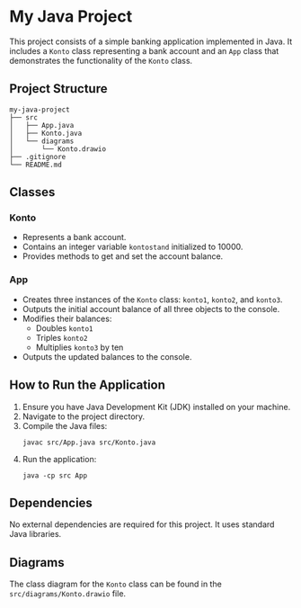# My Java Project

This project consists of a simple banking application implemented in Java. It includes a `Konto` class representing a bank account and an `App` class that demonstrates the functionality of the `Konto` class.

## Project Structure

```
my-java-project
├── src
│   ├── App.java
│   ├── Konto.java
│   └── diagrams
│       └── Konto.drawio
├── .gitignore
└── README.md
```

## Classes

### Konto
- Represents a bank account.
- Contains an integer variable `kontostand` initialized to 10000.
- Provides methods to get and set the account balance.

### App
- Creates three instances of the `Konto` class: `konto1`, `konto2`, and `konto3`.
- Outputs the initial account balance of all three objects to the console.
- Modifies their balances:
  - Doubles `konto1`
  - Triples `konto2`
  - Multiplies `konto3` by ten
- Outputs the updated balances to the console.

## How to Run the Application

1. Ensure you have Java Development Kit (JDK) installed on your machine.
2. Navigate to the project directory.
3. Compile the Java files:
   ```
   javac src/App.java src/Konto.java
   ```
4. Run the application:
   ```
   java -cp src App
   ```

## Dependencies

No external dependencies are required for this project. It uses standard Java libraries.

## Diagrams

The class diagram for the `Konto` class can be found in the `src/diagrams/Konto.drawio` file.